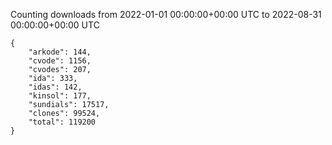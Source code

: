 
Counting downloads from 2022-01-01 00:00:00+00:00 UTC to 2022-08-31 00:00:00+00:00 UTC

```
{
    "arkode": 144,
    "cvode": 1156,
    "cvodes": 207,
    "ida": 333,
    "idas": 142,
    "kinsol": 177,
    "sundials": 17517,
    "clones": 99524,
    "total": 119200
}
```
